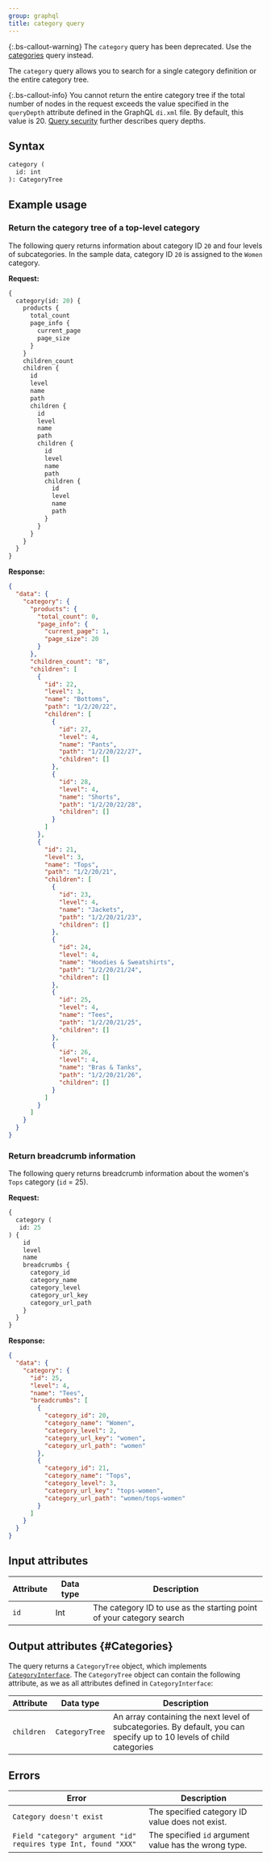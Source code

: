 ```yaml
---
group: graphql
title: category query
---
```


{:.bs-callout-warning}
The `category` query has been deprecated. Use the [categories]({{page.baseurl}}/graphql/queries/categories.html) query instead.

The `category` query allows you to search for a single category definition or the entire category tree. 

{:.bs-callout-info}
You cannot return the entire category tree if the total number of nodes in the request exceeds the value specified in the `queryDepth` attribute defined in the GraphQL `di.xml` file. By default, this value is 20. [Query security]({{page.baseurl}}/graphql/query-security.html) further describes query depths.

## Syntax

```graphql
category (
  id: int
): CategoryTree
```

## Example usage

### Return the category tree of a top-level category

The following query returns information about category ID `20` and four levels of subcategories. In the sample data, category ID `20` is assigned to the `Women` category.

**Request:**

```graphql
{
  category(id: 20) {
    products {
      total_count
      page_info {
        current_page
        page_size
      }
    }
    children_count
    children {
      id
      level
      name
      path
      children {
        id
        level
        name
        path
        children {
          id
          level
          name
          path
          children {
            id
            level
            name
            path
          }
        }
      }
    }
  }
}
```

**Response:**

```json
{
  "data": {
    "category": {
      "products": {
        "total_count": 0,
        "page_info": {
          "current_page": 1,
          "page_size": 20
        }
      },
      "children_count": "8",
      "children": [
        {
          "id": 22,
          "level": 3,
          "name": "Bottoms",
          "path": "1/2/20/22",
          "children": [
            {
              "id": 27,
              "level": 4,
              "name": "Pants",
              "path": "1/2/20/22/27",
              "children": []
            },
            {
              "id": 28,
              "level": 4,
              "name": "Shorts",
              "path": "1/2/20/22/28",
              "children": []
            }
          ]
        },
        {
          "id": 21,
          "level": 3,
          "name": "Tops",
          "path": "1/2/20/21",
          "children": [
            {
              "id": 23,
              "level": 4,
              "name": "Jackets",
              "path": "1/2/20/21/23",
              "children": []
            },
            {
              "id": 24,
              "level": 4,
              "name": "Hoodies & Sweatshirts",
              "path": "1/2/20/21/24",
              "children": []
            },
            {
              "id": 25,
              "level": 4,
              "name": "Tees",
              "path": "1/2/20/21/25",
              "children": []
            },
            {
              "id": 26,
              "level": 4,
              "name": "Bras & Tanks",
              "path": "1/2/20/21/26",
              "children": []
            }
          ]
        }
      ]
    }
  }
}
```

### Return breadcrumb information

The following query returns breadcrumb information about the women's `Tops` category (`id` = 25).

**Request:**

```graphql
{
  category (
   id: 25
) {
    id
    level
    name
    breadcrumbs {
      category_id
      category_name
      category_level
      category_url_key
      category_url_path
    }
  }
}
```

**Response:**

```json
{
  "data": {
    "category": {
      "id": 25,
      "level": 4,
      "name": "Tees",
      "breadcrumbs": [
        {
          "category_id": 20,
          "category_name": "Women",
          "category_level": 2,
          "category_url_key": "women",
          "category_url_path": "women"
        },
        {
          "category_id": 21,
          "category_name": "Tops",
          "category_level": 3,
          "category_url_key": "tops-women",
          "category_url_path": "women/tops-women"
        }
      ]
    }
  }
}
```

## Input attributes

Attribute | Data type | Description
--- | --- | ---
`id` | Int | The category ID to use as the starting point of your category search

## Output attributes {#Categories}

The query returns a `CategoryTree` object, which implements [`CategoryInterface`]({{page.baseurl}}/graphql/interfaces/category-interface.html). The `CategoryTree` object can contain the following attribute, as we as all attributes defined in `CategoryInterface`:

Attribute | Data type | Description
--- | --- | ---
`children` | `CategoryTree` | An array containing the next level of subcategories. By default, you can specify up to 10 levels of child categories

## Errors

Error | Description
--- | ---
`Category doesn't exist` | The specified category ID value does not exist.
`Field "category" argument "id" requires type Int, found "XXX"` | The specified `id` argument value has the wrong type.